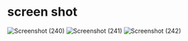 # screen shot

![Screenshot (240)](https://github.com/Rajesh9510/portfolio-assignment/assets/87410952/b4653e75-84cd-486b-a8c9-0b59acbd0f95)
![Screenshot (241)](https://github.com/Rajesh9510/portfolio-assignment/assets/87410952/11ff3fc7-fb2d-4305-a681-4628bf5ea3a7)
![Screenshot (242)](https://github.com/Rajesh9510/portfolio-assignment/assets/87410952/39f2bc07-a3b6-486c-9e82-2d44e96b4e89)
